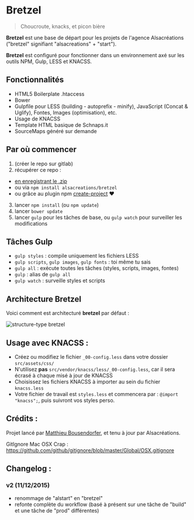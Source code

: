 # Bretzel

> Choucroute, knacks, et picon bière

**Bretzel** est une base de départ pour les projets de l'agence Alsacréations ("bretzel" signifiant "alsacreations" + "start").

**Bretzel** est configuré pour fonctionner dans un environnement axé sur les outils NPM, Gulp, LESS et KNACSS.

## Fonctionnalités
- HTML5 Boilerplate .htaccess
- Bower
- Gulpfile pour LESS (building - autoprefix - minify), JavaScript (Concat & Uglify), Fontes, Images (optimisation), etc.
- Usage de KNACSS
- Template HTML basique de Schnaps.it
- SourceMaps généré sur demande

## Par où commencer
1. (créer le repo sur gitlab)
2. récupérer ce repo :
  - [en enregistrant le .zip](https://github.com/alsacreations/bretzel/archive/master.zip)
  - ou via `npm install alsacreations/bretzel`
  - ou grâce au plugin npm [create-project](https://www.npmjs.com/package/create-project) ❤
3. lancer `npm install` (ou `npm update`)
4. lancer `bower update`
5. lancer `gulp` pour les tâches de base, ou `gulp watch` pour surveiller les modifications


## Tâches Gulp
- `gulp styles` : compile uniquement les fichiers LESS
- `gulp scripts`, `gulp images`, `gulp fonts` : toi même tu sais
- `gulp all` : exécute toutes les tâches (styles, scripts, images, fontes)
- `gulp` : alias de `gulp all`
- `gulp watch` : surveille styles et scripts

## Architecture Bretzel

Voici comment est architecturé **bretzel** par défaut :

![structure-type bretzel](https://raw.githubusercontent.com/alsacreations/bretzel/master/src/assets/img/architecture.png)

## Usage avec KNACSS :
- Créez ou modifiez le fichier `_00-config.less` dans votre dossier `src/assets/css/`
- N'utilisez **pas** `src/vendor/knacss/less/_00-config.less`, car il sera écrasé à chaque misé à jour de KNACSS
- Choisissez les fichiers KNACSS à importer au sein du fichier `knacss.less`
- Votre fichier de travail est `styles.less` et commencera par : `@import "knacss";`, puis suivront vos styles perso.


## Crédits :

Projet lancé par [Matthieu Bousendorfer](https://github.com/edenpulse), et tenu à jour par Alsacréations.

GitIgnore Mac OSX Crap : https://github.com/github/gitignore/blob/master/Global/OSX.gitignore

## Changelog :

### v2 (11/12/2015)

- renommage de "alstart" en "bretzel"
- refonte complète du workflow (basé à présent sur une tâche de "build" et une tâche de "prod" différentes)
